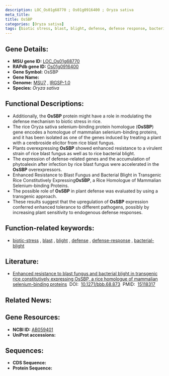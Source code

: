 ```yaml
---
description: LOC_Os01g68770 ; Os01g0916400 ; Oryza sativa
meta_title:
title: OsSBP
categories: [Oryza sativa]
tags: [biotic stress, blast, blight, defense, defense response, bacterial blight]
---
```


## Gene Details:
- **MSU gene ID:** [LOC_Os01g68770](http://rice.uga.edu/cgi-bin/ORF_infopage.cgi?orf=LOC_Os01g68770)  
- **RAPdb gene ID:** [Os01g0916400](https://rapdb.dna.affrc.go.jp/locus/?name=Os01g0916400)  
- **Gene Symbol:** OsSBP
- **Gene Name:**
- **Genome:**  [MSU7](http://rice.uga.edu/)&nbsp;,&nbsp;[IRGSP-1.0](https://rapdb.dna.affrc.go.jp/download/irgsp1.html)
- **Species:** *Oryza sativa*

## Functional Descriptions:
   - Additionally, the **OsSBP** protein might have a role in modulating the defense mechanism to biotic stress in rice.
   - The rice Oryza sativa selenium-binding protein homologue (**OsSBP**) gene encodes a homologue of mammalian selenium-binding proteins, and it has been isolated as one of the genes induced by treating a plant with a cerebroside elicitor from rice blast fungus.
   - Plants overexpressing **OsSBP** showed enhanced resistance to a virulent strain of rice blast fungus as well as to rice bacterial blight.
   - The expression of defense-related genes and the accumulation of phytoalexin after infection by rice blast fungus were accelerated in the **OsSBP** overexpressors.
   - Enhanced Resistance to Blast Fungus and Bacterial Blight in Transgenic Rice Constitutively Expressing**OsSBP**, a Rice Homologue of Mammalian Selenium-binding Proteins.
   - The possible role of **OsSBP** in plant defense was evaluated by using a transgenic approach.
   - These results suggest that the upregulation of **OsSBP** expression conferred enhanced tolerance to different pathogens, possibly by increasing plant sensitivity to endogenous defense responses.

## Function-related keywords:
   - [biotic-stress](/tags/biotic-stress/)&nbsp;,&nbsp;[blast](/tags/blast/)&nbsp;,&nbsp;[blight](/tags/blight/)&nbsp;,&nbsp;[defense](/tags/defense/)&nbsp;,&nbsp;[defense-response](/tags/defense-response/)&nbsp;,&nbsp;[bacterial-blight](/tags/bacterial-blight/)

## Literature:
   - [Enhanced resistance to blast fungus and bacterial blight in transgenic rice constitutively expressing OsSBP, a rice homologue of mammalian selenium-binding proteins](https://www.doi.org/10.1271/bbb.68.873)&nbsp;&nbsp;DOI:&nbsp;&nbsp;[10.1271/bbb.68.873](https://www.doi.org/10.1271/bbb.68.873)&nbsp;&nbsp;PMID:&nbsp;&nbsp;[15118317](https://pubmed.ncbi.nlm.nih.gov/15118317/)

## Related News:

## Gene Resources:
- **NCBI ID:**  [AB059401](http://www.ncbi.nlm.nih.gov/nuccore/AB059401)
- **UniProt accessions:** [](https://www.uniprot.org/uniprotkb//entry)

## Sequences:
- **CDS Sequence:**
- **Protein Sequence:**
